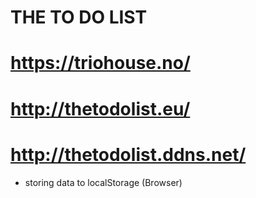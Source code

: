 # THE TO DO LIST

# https://triohouse.no/
# http://thetodolist.eu/
# http://thetodolist.ddns.net/

- storing data to localStorage (Browser)
